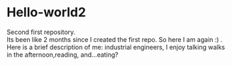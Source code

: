 # Hello-world2
Second first repository.  
Its been like 2 months since I created the first repo. So here I am again :) .  
Here is a brief description of me: industrial engineers, I enjoy talking walks in the afternoon,reading, and...eating?
